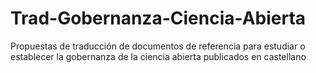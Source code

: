# Trad-Gobernanza-Ciencia-Abierta
Propuestas de traducción de documentos de referencia para estudiar o establecer la gobernanza de la ciencia abierta publicados en castellano
